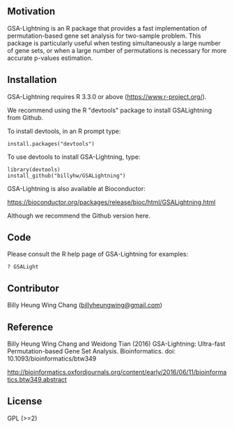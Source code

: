 ## Motivation

GSA-Lightning is an R package that provides a fast implementation of permutation-based gene set
analysis for two-sample problem. This package is particularly useful when testing
simultaneously a large number of gene sets, or when a large number of permutations
is necessary for more accurate p-values estimation.

## Installation

GSA-Lightning requires R 3.3.0 or above (https://www.r-project.org/).

We recommend using the R "devtools" package to install GSALightning from Github. 

To install devtools, in an R prompt type:

```{r}
install.packages("devtools")
```

To use devtools to install GSA-Lightning, type:

```{r}
library(devtools) 
install_github("billyhw/GSALightning")
```

GSA-Lightning is also available at Bioconductor:

https://bioconductor.org/packages/release/bioc/html/GSALightning.html

Although we recommend the Github version here.

## Code

Please consult the R help page of GSA-Lightning for examples:

```{r}
? GSALight
```

## Contributor

Billy Heung Wing Chang (billyheungwing@gmail.com)

## Reference

Billy Heung Wing Chang and Weidong Tian (2016) GSA-Lightning: Ultra-fast Permutation-based Gene Set Analysis. Bioinformatics. doi: 10.1093/bioinformatics/btw349

http://bioinformatics.oxfordjournals.org/content/early/2016/06/11/bioinformatics.btw349.abstract

## License

GPL (>=2)
